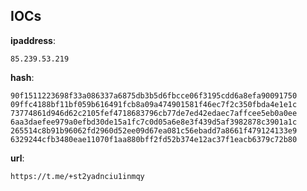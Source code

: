 
## IOCs

__ipaddress__:

```text
85.239.53.219
```
__hash__:

```text
90f1511223698f33a086337a6875db3b5d6fbcce06f3195cdd6a8efa90091750
09ffc4188bf11bf059b616491fcb8a09a474901581f46ec7f2c350fbda4e1e1c
73774861d946d62c2105fef4718683796cb77de7ed42edaec7affcee5eb0a0ee
6aa3daefee979a0efbd30de15a1fc7c0d05a6e8e3f439d5af3982878c3901a1c
265514c8b91b96062fd2960d52ee09d67ea081c56ebadd7a8661f479124133e9
6329244cfb3480eae11070f1aa880bff2fd52b374e12ac37f1eacb6379c72b80
```
__url__:

```text
https://t.me/+st2yadnciu1inmqy
```